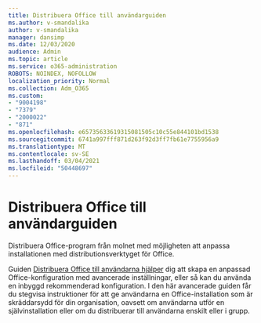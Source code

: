 ```yaml
---
title: Distribuera Office till användarguiden
ms.author: v-smandalika
author: v-smandalika
manager: dansimp
ms.date: 12/03/2020
audience: Admin
ms.topic: article
ms.service: o365-administration
ROBOTS: NOINDEX, NOFOLLOW
localization_priority: Normal
ms.collection: Adm_O365
ms.custom:
- "9004198"
- "7379"
- "2000022"
- "871"
ms.openlocfilehash: e65735633619315081505c10c55e844101bd1538
ms.sourcegitcommit: 6741a997fff871d263f92d3ff7fb61e7755956a9
ms.translationtype: MT
ms.contentlocale: sv-SE
ms.lasthandoff: 03/04/2021
ms.locfileid: "50448697"
---
```

# <a name="deploy-office-to-your-users-guide"></a>Distribuera Office till användarguiden

Distribuera Office-program från molnet med möjligheten att anpassa installationen med distributionsverktyget för Office.

Guiden [Distribuera Office till användarna hjälper](https://go.microsoft.com/fwlink/?linkid=2146451) dig att skapa en anpassad Office-konfiguration med avancerade inställningar, eller så kan du använda en inbyggd rekommenderad konfiguration. I den här avancerade guiden får du stegvisa instruktioner för att ge användarna en Office-installation som är skräddarsydd för din organisation, oavsett om användarna utför en självinstallation eller om du distribuerar till användarna enskilt eller i grupp.